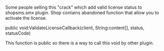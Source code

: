 Some people selling this "crack" which add valid license status to shopsms.smx plugin. Shop contains abandoned function that allow you to activate the license.

public void:ValidateLicenseCallback(client, String:content[], status, statusCode)

This function is public so there is a way to call this void by other plugin.

